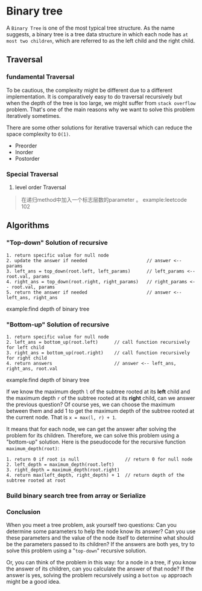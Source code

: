 # Binary tree

A `Binary Tree` is one of the most typical tree structure. As the name suggests, a binary tree is a tree data structure in which each node has `at most two children`, which are referred to as the left child and the right child.

## Traversal

### fundamental Traversal

To be cautious, the complexity might be different due to a different implementation. It is comparatively easy to do traversal recursively but when the depth of the tree is too large, we might suffer from `stack overflow` problem. That's one of the main reasons why we want to solve this problem iteratively sometimes.

There are some other solutions for iterative traversal which can reduce the space complexity to `O(1)`.

* Preorder
* Inorder
* Postorder

### Special Traversal

1. level order Traversal

> 在递归method中加入一个标志层数的parameter 。 example:leetcode 102

## Algorithms

### "Top-down" Solution of recursive

```
1. return specific value for null node
2. update the answer if needed                      // answer <-- params
3. left_ans = top_down(root.left, left_params)      // left_params <-- root.val, params
4. right_ans = top_down(root.right, right_params)   // right_params <-- root.val, params
5. return the answer if needed                      // answer <-- left_ans, right_ans
```

example:find depth of binary tree

### "Bottom-up" Solution of recursive

```
1. return specific value for null node
2. left_ans = bottom_up(root.left)      // call function recursively for left child
3. right_ans = bottom_up(root.right)    // call function recursively for right child
4. return answers                       // answer <-- left_ans, right_ans, root.val
```

example:find depth of binary tree

If we know the maximum depth `l` of the subtree rooted at its **left** child and the maximum depth `r` of the subtree rooted at its **right** child, can we answer the previous question? Of course yes, we can choose the maximum between them and add 1 to get the maximum depth of the subtree rooted at the current node. That is `x = max(l, r) + 1`.

It means that for each node, we can get the answer after solving the problem for its children. Therefore, we can solve this problem using a "bottom-up" solution. Here is the pseudocode for the recursive function `maximum_depth(root)`:

```
1. return 0 if root is null                 // return 0 for null node
2. left_depth = maximum_depth(root.left)
3. right_depth = maximum_depth(root.right)
4. return max(left_depth, right_depth) + 1  // return depth of the subtree rooted at root
```

### Build binary search tree from array or  Serialize

### Conclusion

When you meet a tree problem, ask yourself two questions: Can you determine some parameters to help the node know its answer? Can you use these parameters and the value of the node itself to determine what should be the parameters passed to its children? If the answers are both yes, try to solve this problem using a "`top-down`" recursive solution.

Or, you can think of the problem in this way: for a node in a tree, if you know the answer of its children, can you calculate the answer of that node? If the answer is yes, solving the problem recursively using a `bottom up` approach might be a good idea.
